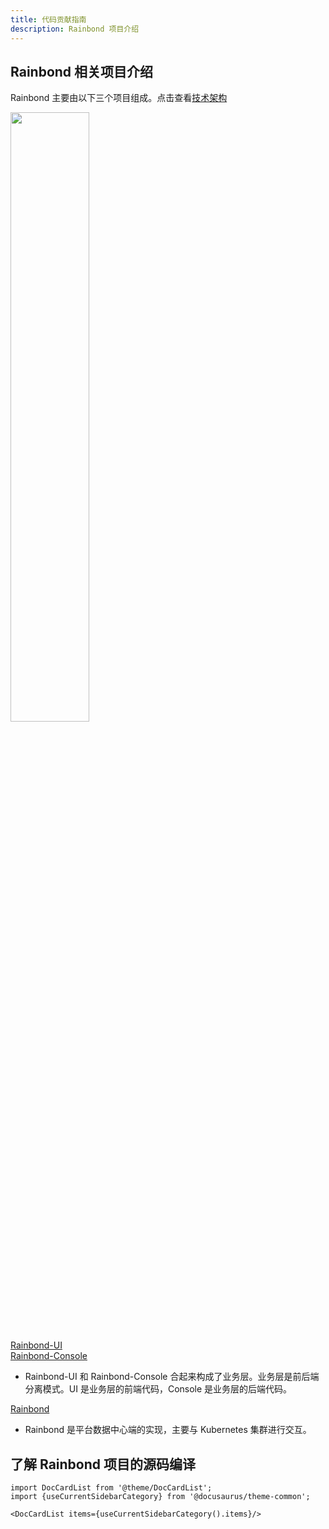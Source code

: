 ```yaml
---
title: 代码贡献指南
description: Rainbond 项目介绍
---
```


## Rainbond 相关项目介绍

Rainbond 主要由以下三个项目组成。点击查看[技术架构](/docs/quick-start/architecture)

<img src="https://static.goodrain.com/docs/5.5/quick-start/rainbond-compile-architecture.png" width="50%" />

[Rainbond-UI](https://github.com/goodrain/rainbond-ui)  
[Rainbond-Console](https://github.com/goodrain/rainbond-console)

* Rainbond-UI 和 Rainbond-Console 合起来构成了业务层。业务层是前后端分离模式。UI 是业务层的前端代码，Console 是业务层的后端代码。

[Rainbond](https://github.com/goodrain/rainbond-console)

* Rainbond 是平台数据中心端的实现，主要与 Kubernetes 集群进行交互。

## 了解 Rainbond 项目的源码编译

```mdx-code-block
import DocCardList from '@theme/DocCardList';
import {useCurrentSidebarCategory} from '@docusaurus/theme-common';

<DocCardList items={useCurrentSidebarCategory().items}/>
```